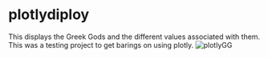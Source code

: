 # plotlydiploy

This displays the Greek Gods and the different values associated with them. This was a testing project to get barings on using plotly. 
![plotlyGG](Desktop/plotlyGG.png)
